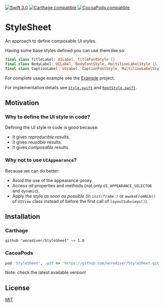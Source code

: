 [![Swift 3.0](https://img.shields.io/badge/Swift-3.0-blue.svg)](https://swift.org/)
[![Carthage compatible](https://img.shields.io/badge/Carthage-compatible-brightgreen.svg)](https://github.com/Carthage/Carthage)
[![CocoaPods compatible](https://img.shields.io/badge/CocoaPods-compatible-brightgreen.svg)](https://cocoapods.org/)

# StyleSheet

An approach to define composable UI styles.

Having some base styles defined you can use them like so:

```swift
final class TitleLabel: UILabel, TitleFontStyle {}
final class BodyLabel: UILabel, BodyFontStyle, MultilineLabelStyle {}
final class CaptionLabel: UILabel, CaptionFontStyle, MultilineLabelStyle {}
```

For complete usage example see the [Example](https://github.com/werediver/StyleSheet/tree/master/Example) project.

For implementation details see [`Style.swift`](https://github.com/werediver/StyleSheet/blob/master/Sources/Style.swift) and [`RootStyle.swift`](https://github.com/werediver/StyleSheet/blob/master/Sources/RootStyle.swift).

## Motivation

### Why to define the UI style in code?

Defining the UI style in code is good because:

- It gives _reproducible_ results.
- It gives _reusable_ results.
- It gives _composable_ results.

### Why not to use `UIAppearance`?

Because we can do better:

- Avoid the use of the appearance-proxy.
- Access _all_ properties and methods (not only `UI_APPEARANCE_SELECTOR` and `dynamic`).
- Apply the style _as soon as possible_ (in `init(frame:)` or `awakeFromNib()` of `UIView` class instead of before the first call of `layoutSubviews()`).

## Installation

### Carthage

```
github "werediver/StyleSheet" ~> 1.0
```

### CacoaPods

```ruby
pod 'StyleSheet', :git => 'https://github.com/werediver/StyleSheet.git', :tag => 'v1.0.0'
```

Note: check the latest available version!

## License

[MIT](https://github.com/werediver/StyleSheet/blob/master/LICENSE)
